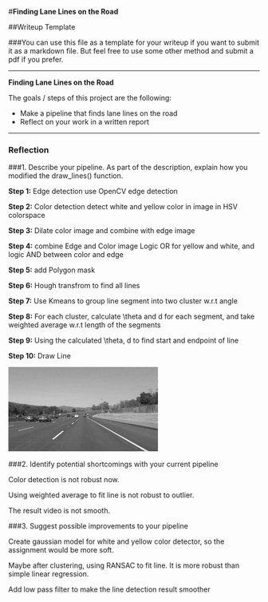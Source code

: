 #**Finding Lane Lines on the Road** 

##Writeup Template

###You can use this file as a template for your writeup if you want to submit it as a markdown file. But feel free to use some other method and submit a pdf if you prefer.

---

**Finding Lane Lines on the Road**

The goals / steps of this project are the following:
* Make a pipeline that finds lane lines on the road
* Reflect on your work in a written report


[//]: # (Image References)

[image1]: ./examples/grayscale.jpg "Grayscale"

---

### Reflection

###1. Describe your pipeline. As part of the description, explain how you modified the draw_lines() function.

**Step 1:** Edge detection 
use OpenCV edge detection	

**Step 2:** Color detection 
detect white and yellow color in image in HSV colorspace 

**Step 3:** Dilate color image and combine with edge image

**Step 4:** combine Edge and Color image 
Logic OR for yellow and white, and logic AND between color and edge 

**Step 5:** add Polygon mask 

**Step 6:** Hough transfrom to find all lines

**Step 7:** Use Kmeans to group line segment into two cluster w.r.t angle

**Step 8:** For each cluster, calculate \theta and d for each segment, and take weighted average w.r.t length of the segments

**Step 9:** Using the calculated \theta, d to find start and endpoint of line

**Step 10:** Draw Line

![alt text][image1]


###2. Identify potential shortcomings with your current pipeline


Color detection is not robust now.

Using weighted average to fit line is not robust to outlier. 

The result video is not smooth.

###3. Suggest possible improvements to your pipeline

Create gaussian model for white and yellow color detector, so the assignment would be more soft. 

Maybe after clustering, using RANSAC to fit line. It is more robust than simple linear regression.

Add low pass filter to make the line detection result smoother